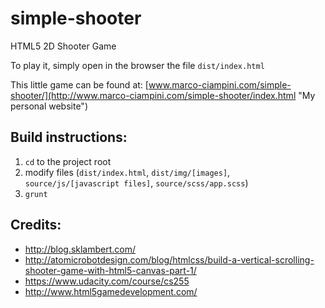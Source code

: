 simple-shooter
==============

HTML5 2D Shooter Game

To play it, simply open in the browser the file `dist/index.html`

This little game can be found at: [www.marco-ciampini.com/simple-shooter/](http://www.marco-ciampini.com/simple-shooter/index.html "My personal website")


Build instructions:
-------------------

1. `cd` to the project root
2. modify files (`dist/index.html`, `dist/img/[images]`, `source/js/[javascript files]`, `source/scss/app.scss`)
2. `grunt`


Credits:
--------

- http://blog.sklambert.com/
- http://atomicrobotdesign.com/blog/htmlcss/build-a-vertical-scrolling-shooter-game-with-html5-canvas-part-1/
- https://www.udacity.com/course/cs255
- http://www.html5gamedevelopment.com/
